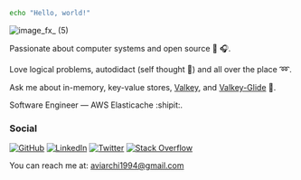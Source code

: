
```sh
echo "Hello, world!"
```
![image_fx_ (5)](https://github.com/user-attachments/assets/7ee37a24-4764-43b3-a52b-3ece1b101bd9)

Passionate about computer systems and open source :wrench: :headphones:.  

Love logical problems, autodidact (self thought 🧐) and all over the place :loop:.  

Ask me about in-memory, key-value stores, [Valkey](https://github.com/valkey-io), and [Valkey-Glide](https://github.com/avifenesh/valkey-glide) :closed_lock_with_key:.  

Software Engineer — AWS Elasticache :shipit:. 

### Social
[![GitHub](https://img.shields.io/badge/GitHub-000000?style=flat&logo=github&logoColor=white)](https://github.com/avifenesh) [![LinkedIn](https://img.shields.io/badge/LinkedIn-000000?style=flat&logo=linkedin&logoColor=white)](https://www.linkedin.com/in/avi-fenesh/) [![Twitter](https://img.shields.io/badge/Twitter-000000?style=flat&logo=twitter&logoColor=white)](https://x.com/avi_fenesh) [![Stack Overflow](https://img.shields.io/badge/Stack%20Overflow-000000?style=flat&logo=stackoverflow&logoColor=white)](https://stackoverflow.com/users/12085223/avifen)

You can reach me at: aviarchi1994@gmail.com
